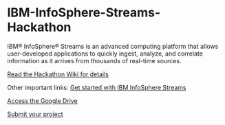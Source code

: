 IBM-InfoSphere-Streams-Hackathon
================================

IBM® InfoSphere® Streams is an advanced computing platform that allows user-developed applications to quickly ingest, analyze, and correlate information as it arrives from thousands of real-time sources. 

<a href="https://github.com/hackreduce/IBM-InfoSphere-Streams-Hackathon/wiki">Read the Hackathon Wiki for details</a>

Other important links: 
<a href="http://www-01.ibm.com/software/data/infosphere/streams/quick-start/">Get started with IBM InfoSphere Streams</a>

<a href="https://drive.google.com/folderview?id=0BxYjj3f9pNEcdEY2Z0F4Z1BtdDQ&usp=sharing">Access the Google Drive</a>

<a href="https://drive.google.com/folderview?id=0BxYjj3f9pNEcdEY2Z0F4Z1BtdDQ&usp=sharing">Submit your project</a>
